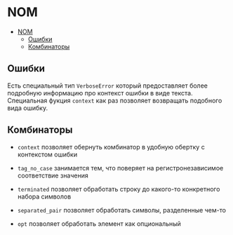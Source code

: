 # NOM

- [NOM](#nom)
  - [Ошибки](#ошибки)
  - [Комбинаторы](#комбинаторы)

## Ошибки

Есть специальный тип `VerboseError` который предоставляет более подробную информацию про контекст ошибки в виде текста.
Специальная фукция `context` как раз позволяет возвращать подобного вида ошибку.

## Комбинаторы

- `context` позволяет обернуть комбинатор в удобную обертку с контекстом ошибки
  
- `tag_no_case` занимается тем, что поверяет на регистронезависимое соответствие значения

- `terminated` позволяет обработать строку до какого-то конкретного набора символов

- `separated_pair` позволяет обработать символы, разделенные чем-то

- `opt` позволяет обработать элемент как опциональный